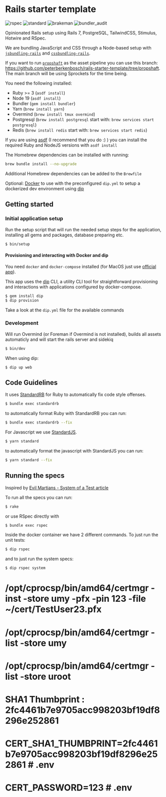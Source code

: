 # Rails starter template

![rspec](https://ruby.ci/badges/278d4d52-dcc5-4bd2-aa30-25d7845eeef1/rspec)
![standard](https://ruby.ci/badges/278d4d52-dcc5-4bd2-aa30-25d7845eeef1/standard)
![brakeman](https://ruby.ci/badges/278d4d52-dcc5-4bd2-aa30-25d7845eeef1/brakeman)
![bundler_audit](https://ruby.ci/badges/278d4d52-dcc5-4bd2-aa30-25d7845eeef1/bundler_audit)

Opinionated Rails setup using Rails 7, PostgreSQL, TailwindCSS, Stimulus, Hotwire and RSpec.

We are bundling JavaScript and CSS through a Node-based setup with [`jsbundling-rails`](https://github.com/rails/jsbundling-rails) and [`cssbundling-rails`](https://github.com/rails/cssbundling-rails).

If you want to run [`propshaft`](https://github.com/rails/propshaft) as the asset pipeline you can use this branch: https://github.com/peterberkenbosch/rails-starter-template/tree/propshaft. The main branch will be using Sprockets for the time being.

You need the following installed:

* Ruby >= 3 (`asdf install`)
* Node 19 (`asdf install`)
* Bundler (`gem install bundler`)
* Yarn (`brew install yarn`)
* Overmind (`brew install tmux overmind`)
* Postgresql (`brew install postgresql` start with: `brew services start postgresql`)
* Redis (`brew install redis` start with: `brew services start redis`)

If you are using [asdf](https://asdf-vm.com/) (I recommend that you do :) ) you can install the required Ruby and NodeJS versions with `asdf install`

The Homebrew dependencies can be installed with running:

```bash
brew bundle install --no-upgrade
```

Additional Homebrew dependencies can be added to the `Brewfile`

Optional: [Docker](https://docs.docker.com/engine/installation/mac/) to use with the preconfigured `dip.yml` to setup a dockerized dev environment using [dip](https://github.com/bibendi/dip)

## Getting started

### Initial application setup

Run the setup script that will run the needed setup steps for the application, installing all gems and packages, database preparing etc.

```sh
$ bin/setup
```

#### Provisioning and interacting with Docker and dip

You need `docker` and `docker-compose` installed (for MacOS just use [official app](https://docs.docker.com/engine/installation/mac/)).

This app uses the [dip](https://github.com/bibendi/dip) CLI, a utility CLI tool for straightforward provisioning and interactions with applications configured by docker-compose.

```sh
$ gem install dip
$ dip provision
```

Take a look at the `dip.yml` file for the available commands

### Development

Will run Overmind (or Foreman if Overmind is not installed), builds all assets automaticly and will start the rails server and sidekiq

```sh
$ bin/dev
```

When using dip:

```
$ dip up web
```

## Code Guidelines

It uses [StandardRB](https://github.com/testdouble/standard) for Ruby to automatically fix code style offenses.

```sh
$ bundle exec standardrb
```

to automatically format Ruby with StandardRB you can run:

```sh
$ bundle exec standardrb --fix
```

For Javascript we use [StandardJS](https://standardjs.com/).

```sh
$ yarn standard
```

to automatically format the javascript with StandardJS you can run:

```sh
$ yarn standard --fix
```

## Running the specs

Inspired by [Evil Martians - System of a Test article](https://evilmartians.com/chronicles/system-of-a-test-setting-up-end-to-end-rails-testing)

To run all the specs you can run:

```sh
$ rake
```

or use RSpec directly with

```sh
$ bundle exec rspec
```

Inside the docker container we have 2 different commands. To just run the unit tests:

```sh
$ dip rspec
```

and to just run the system specs:

```sh
$ dip rspec system
```


# /opt/cprocsp/bin/amd64/certmgr -inst -store umy -pfx -pin 123 -file ~/cert/TestUser23.pfx
# /opt/cprocsp/bin/amd64/certmgr -list -store umy
# /opt/cprocsp/bin/amd64/certmgr -list -store uroot
# SHA1 Thumbprint    : 2fc4461b7e9705acc998203bf19df8296e252861
# CERT_SHA1_THUMBPRINT=2fc4461b7e9705acc998203bf19df8296e252861 # .env
# CERT_PASSWORD=123                                             # .env
